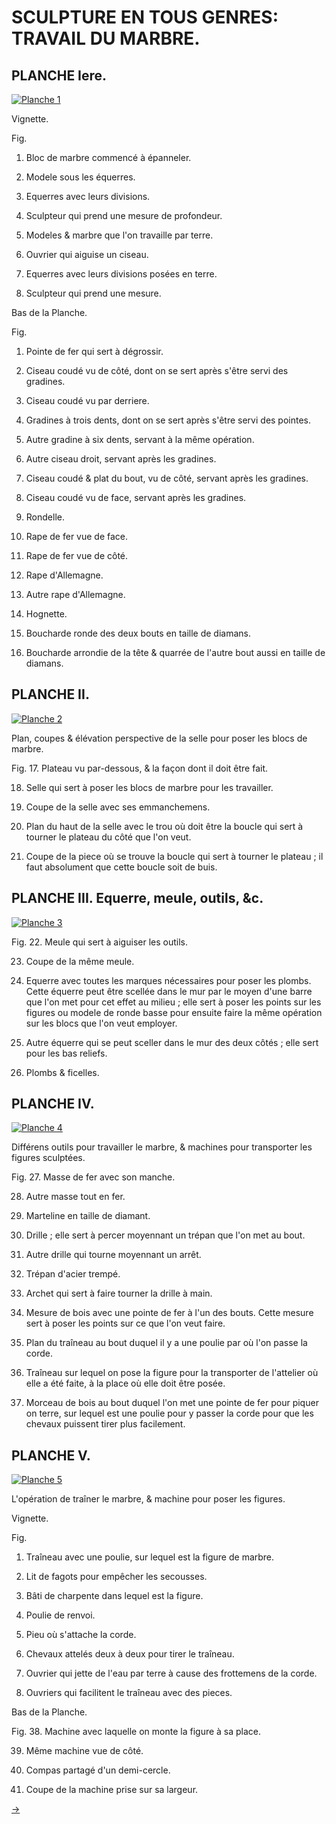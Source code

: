 SCULPTURE EN TOUS GENRES: TRAVAIL DU MARBRE.
============================================

PLANCHE Iere.
-------------

[![Planche 1](Planche_1.jpeg)](Planche_1.jpeg)

Vignette.

Fig.
1. Bloc de marbre commencé à épanneler.

2. Modele sous les équerres.

3. Equerres avec leurs divisions.

4. Sculpteur qui prend une mesure de profondeur.

5. Modeles & marbre que l'on travaille par terre.

6. Ouvrier qui aiguise un ciseau.

7. Equerres avec leurs divisions posées en terre.

8. Sculpteur qui prend une mesure.

Bas de la Planche.

Fig.
1. Pointe de fer qui sert à dégrossir.

2. Ciseau coudé vu de côté, dont on se sert après s'être servi des gradines.

3. Ciseau coudé vu par derriere.

4. Gradines à trois dents, dont on se sert après s'être servi des pointes.

5. Autre gradine à six dents, servant à la même opération.

6. Autre ciseau droit, servant après les gradines.

7. Ciseau coudé & plat du bout, vu de côté, servant après les gradines.

8. Ciseau coudé vu de face, servant après les gradines.

9. Rondelle.

10. Rape de fer vue de face.

11. Rape de fer vue de côté.

12. Rape d'Allemagne.

13. Autre rape d'Allemagne.

14. Hognette.

15. Boucharde ronde des deux bouts en taille de diamans.

16. Boucharde arrondie de la tête & quarrée de l'autre bout aussi en taille de diamans.


PLANCHE II.
-----------

[![Planche 2](Planche_2.jpeg)](Planche_2.jpeg)

Plan, coupes & élévation perspective de la selle pour poser les blocs de marbre.

Fig.
17. Plateau vu par-dessous, & la façon dont il doit être fait.

18. Selle qui sert à poser les blocs de marbre pour les travailler.

19. Coupe de la selle avec ses emmanchemens.

20. Plan du haut de la selle avec le trou où doit être la boucle qui sert à tourner le plateau du côté que l'on veut.

21. Coupe de la piece où se trouve la boucle qui sert à tourner le plateau ; il faut absolument que cette boucle soit de buis.


PLANCHE III. Equerre, meule, outils, &c.
----------------------------------------

[![Planche 3](Planche_3.jpeg)](Planche_3.jpeg)

Fig.
22. Meule qui sert à aiguiser les outils.

23. Coupe de la même meule.

24. Equerre avec toutes les marques nécessaires pour poser les plombs. Cette équerre peut être scellée dans le mur par le moyen d'une barre que l'on met pour cet effet au milieu ; elle sert à poser les points sur les figures ou modele de ronde basse pour ensuite faire la même opération sur les blocs que l'on veut employer.

25. Autre équerre qui se peut sceller dans le mur des deux côtés ; elle sert pour les bas reliefs.

26. Plombs & ficelles.


PLANCHE IV.
-----------

[![Planche 4](Planche_4.jpeg)](Planche_4.jpeg)

Différens outils pour travailler le marbre, & machines pour transporter les figures sculptées.

Fig.
27. Masse de fer avec son manche.

28. Autre masse tout en fer.

29. Marteline en taille de diamant.

30. Drille ; elle sert à percer moyennant un trépan que l'on met au bout.

31. Autre drille qui tourne moyennant un arrêt.

32. Trépan d'acier trempé.

33. Archet qui sert à faire tourner la drille à main.

34. Mesure de bois avec une pointe de fer à l'un des bouts. Cette mesure sert à poser les points sur ce que l'on veut faire.

35. Plan du traîneau au bout duquel il y a une poulie par où l'on passe la corde.

36. Traîneau sur lequel on pose la figure pour la transporter de l'attelier où elle a été faite, à la place où elle doit être posée.

37. Morceau de bois au bout duquel l'on met une pointe de fer pour piquer on terre, sur lequel est une poulie pour y passer la corde pour que les chevaux puissent tirer plus facilement.


PLANCHE V.
----------

[![Planche 5](Planche_5.jpeg)](Planche_5.jpeg)

L'opération de traîner le marbre, & machine pour poser les figures.

Vignette.

Fig.
1. Traîneau avec une poulie, sur lequel est la figure de marbre.

2. Lit de fagots pour empêcher les secousses.

3. Bâti de charpente dans lequel est la figure.

4. Poulie de renvoi.

5. Pieu où s'attache la corde.

6. Chevaux attelés deux à deux pour tirer le traîneau.

7. Ouvrier qui jette de l'eau par terre à cause des frottemens de la corde.

8. Ouvriers qui facilitent le traîneau avec des pieces.

Bas de la Planche.

Fig.
38. Machine avec laquelle on monte la figure à sa place.

39. Même machine vue de côté.

40. Compas partagé d'un demi-cercle.

41. Coupe de la machine prise sur sa largeur.


[->](../5-Sculpture_en_Or_et_en_Argent/Légende.md)
